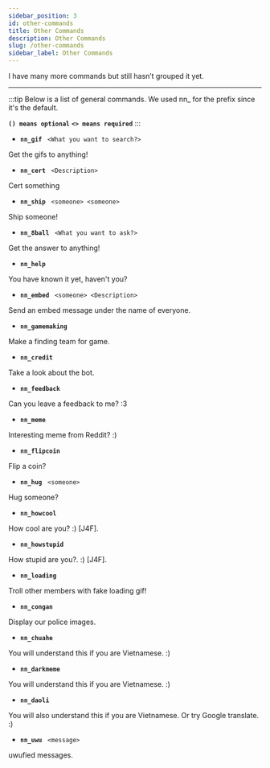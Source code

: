 ```yaml
---
sidebar_position: 3
id: other-commands
title: Other Commands
description: Other Commands
slug: /other-commands
sidebar_label: Other Commands
---
```

I have many more commands but still hasn’t grouped it yet.

----------------------------------------------------------

:::tip Below is a list of general commands. We used  nn_ for the prefix since it's the default.

**`() means optional`**
**`<> means required`**
:::


- **`nn_gif`** ``` <What you want to search?>```

Get the gifs to anything!

- **`nn_cert`** ``` <Description>```

Cert something

- **`nn_ship`** ``` <someone> <someone>```

Ship someone!

- **`nn_8ball`** ``` <What you want to ask?>```

Get the answer to anything!

- **`nn_help`**

You have known it yet, haven't you?

- **`nn_embed`** ``` <someone> <Description>```

Send an embed message under the name of everyone.

- **`nn_gamemaking`**

Make a finding team for game.

- **`nn_credit`**

Take a look about the bot.

- **`nn_feedback`**

Can you leave a feedback to me? :3

- **`nn_meme`**

Interesting meme from Reddit? :)

- **`nn_flipcoin`**

Flip a coin?

- **`nn_hug`** ``` <someone>```

Hug someone?

- **`nn_howcool`**

How cool are you? :) [J4F].

- **`nn_howstupid`**

How stupid are you?. :) [J4F].

- **`nn_loading`**

Troll other members with fake loading gif!

- **`nn_congan`**

Display our police images.

- **`nn_chuahe`**

You will understand this if you are Vietnamese. :)

- **`nn_darkmeme`**

You will understand this if you are Vietnamese. :)

- **`nn_daoli`**

You will also understand this if you are Vietnamese. Or try Google translate. :)

- **`nn_uwu`** ``` <message>```

uwufied messages.
